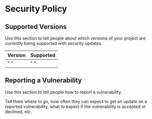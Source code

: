 # Security Policy

## Supported Versions

Use this section to tell people about which versions of your project are
currently being supported with security updates.

| Version | Supported          |
| ------- | ------------------ |
| " "     | " "                |

## Reporting a Vulnerability

Use this section to tell people how to report a vulnerability.

Tell them where to go, how often they can expect to get an update on a
reported vulnerability, what to expect if the vulnerability is accepted or
declined, etc.

